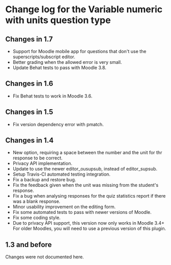 # Change log for the Variable numeric with units question type


## Changes in 1.7

* Support for Moodle mobile app for questions that don't use the superscripts/subscript editor.
* Better grading when the allowed error is very small.
* Update Behat tests to pass with Moodle 3.8.


## Changes in 1.6

* Fix Behat tests to work in Moodle 3.6.


## Changes in 1.5

* Fix version dependency error with pmatch.


## Changes in 1.4

* New option, requiring a space between the number and the unit for thr response to be correct. 
* Privacy API implementation.
* Update to use the newer editor_ousupsub, instead of editor_supsub.
* Setup Travis-CI automated testing integration.
* Fix a backup and restore bug.
* Fix the feedback given when the unit was missing from the student's response.
* Fix a bug when analysing responses for the quiz statistics report if there was a blank response.
* Minor usability improvement on the editing form.
* Fix some automated tests to pass with newer versions of Moodle.
* Fix some coding style.
* Due to privacy API support, this version now only works in Moodle 3.4+
  For older Moodles, you will need to use a previous version of this plugin.


## 1.3 and before

Changes were not documented here.
